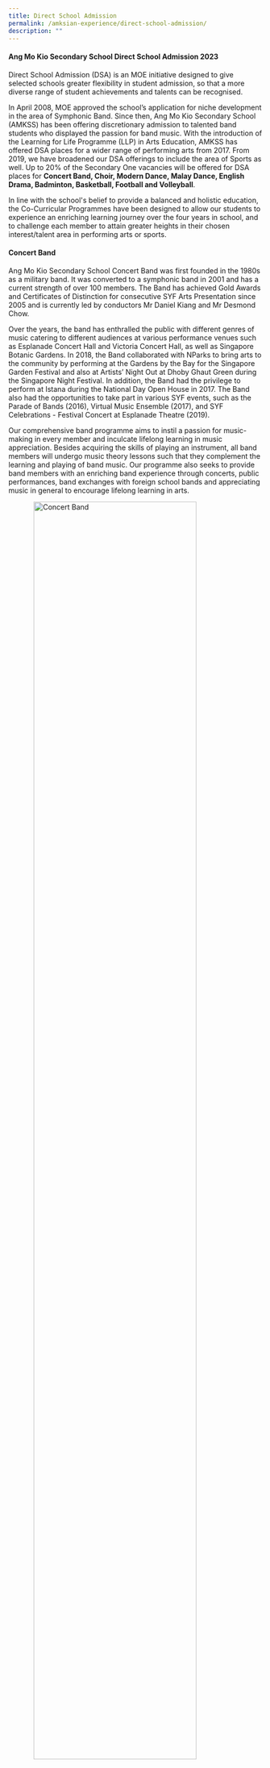 ```yaml
---
title: Direct School Admission
permalink: /amksian-experience/direct-school-admission/
description: ""
---
```

#### Ang Mo Kio Secondary School Direct School Admission 2023

Direct School Admission (DSA) is an MOE initiative designed to give selected schools greater flexibility in student admission, so that a more diverse range of student achievements and talents can be recognised.

  

In April 2008, MOE approved the school’s application for niche development in the area of Symphonic Band. Since then, Ang Mo Kio Secondary School (AMKSS) has been offering discretionary admission to talented band students who displayed the passion for band music. With the introduction of the Learning for Life Programme (LLP) in Arts Education, AMKSS has offered DSA places for a wider range of performing arts from 2017. From 2019, we have broadened our DSA offerings to include the area of Sports as well. Up to 20% of the Secondary One vacancies will be offered for DSA places for&nbsp;**Concert Band, Choir, Modern Dance, Malay Dance, English Drama, Badminton, Basketball, Football and Volleyball**.

  

In line with the school's belief to provide a balanced and holistic education, the Co-Curricular Programmes have been designed to allow our students to experience an enriching learning journey over the four years in school, and to challenge each member to attain greater heights in their chosen interest/talent area in performing arts or sports.

#### Concert Band

Ang Mo Kio Secondary School Concert Band was first founded in the 1980s as a military band. It was converted to a symphonic band in 2001 and has a current strength of over 100 members. The Band has achieved Gold Awards and Certificates of Distinction for consecutive SYF Arts Presentation since 2005 and is currently led by conductors Mr Daniel Kiang and Mr Desmond Chow.

  

Over the years, the band has enthralled the public with different genres of music catering to different audiences at various performance venues such as Esplanade Concert Hall and Victoria Concert Hall, as well as Singapore Botanic Gardens. In 2018, the Band collaborated with NParks to bring arts to the community by performing at the Gardens by the Bay for the Singapore Garden Festival and also at Artists’ Night Out at Dhoby Ghaut Green during the Singapore Night Festival. In addition, the Band had the privilege to perform at Istana during the National Day Open House in 2017. The Band also had the opportunities to take part in various SYF events, such as the Parade of Bands (2016), Virtual Music Ensemble (2017), and SYF Celebrations - Festival Concert at Esplanade Theatre (2019).

  

Our comprehensive band programme aims to instil a passion for music-making in every member and inculcate lifelong learning in music appreciation. Besides acquiring the skills of playing an instrument, all band members will undergo music theory lessons such that they complement the learning and playing of band music. Our programme also seeks to provide band members with an enriching band experience through concerts, public performances, band exchanges with foreign school bands and appreciating music in general to encourage lifelong learning in arts.

<style>  
img {  
  display: block;  
  margin-left: auto;  
  margin-right: auto;  
}  
</style>  
<img src="/images/IMG-20190424-WA0000.jpg" alt="Concert Band" style="width:80%;">  
  
<br>         
<table class="ive\_eobj\_center iveo\_table ives\_tab\_simple3" style="margin: auto; outline: 0px; padding: 0px; border-collapse: collapse; clear: both; border: 1px solid rgb(170, 170, 170); color: rgb(0, 77, 46); font-family: Outfit, sans-serif; font-size: 14px; font-style: normal; font-variant-ligatures: normal; font-variant-caps: normal; font-weight: 400; letter-spacing: normal; orphans: 2; text-align: left; text-transform: none; white-space: normal; widows: 2; word-spacing: 0px; -webkit-text-stroke-width: 0px; background-color: rgb(255, 255, 255); text-decoration-thickness: initial; text-decoration-style: initial; text-decoration-color: initial; width: 920px;"><tbody style="margin: 0px; outline: 0px; padding: 0px;"><tr style="margin: 0px; outline: 0px; padding: 0px;"><td style="margin: 0px; outline: 0px; padding: 2px; text-align: left; border: 1px solid rgb(170, 170, 170);"><b style="margin: 0px; outline: 0px; padding: 0px;">Concert Band</b></td></tr><tr style="margin: 0px; outline: 0px; padding: 0px;"><td style="margin: 0px; outline: 0px; padding: 2px; text-align: center; border: 1px solid rgb(170, 170, 170);"><div style="margin: 0px; outline: 0px; padding: 0px; line-height: 24px !important; color: rgb(0, 77, 46); font-family: Outfit, sans-serif; font-size: 14px; font-weight: 400; text-align: left;"><ul style="margin: 0px 0px 0.5em 1em; outline: 0px; padding: 0px 0px 0px 5px;"><li style="margin: 0px; outline: 0px; padding: 0px;">Pass audition and interview.</li><li style="margin: 0px; outline: 0px; padding: 0px;">Relevant instrumental skills in primary school bands and string ensembles.</li><li style="margin: 0px; outline: 0px; padding: 0px;">For the auditions, all applicants must prepare the following:</li><ul style="margin: 0px 0px 0.5em 1em; outline: 0px; padding: 0px;"><li style="margin: 0px; outline: 0px; padding: 0px;">1 piece of music (1-2 min) of his/her choice on the instrument in his/her talent area.</li><li style="margin: 0px; outline: 0px; padding: 0px;">2-3 scales of any key of at least 1 octave (For all instruments except non-pitched percussion instruments).</li></ul><li style="margin: 0px; outline: 0px; padding: 0px;">Candidates must be able to imitate melodies and rhythms given by the instructor/teacher.</li><li style="margin: 0px; outline: 0px; padding: 0px;">Candidates will also be given a short piece of Sec 1 music to sight-read.</li><li style="margin: 0px; outline: 0px; padding: 0px;">Applicants must bring their own instrument and choice piece of music for the audition. Only keyboard and percussion instruments will be provided by the school.</li><li style="margin: 0px; outline: 0px; padding: 0px;">Exemplify positive character traits, including resilience, motivation and integrity.</li></ul></div></td></tr></tbody></table>

#### Choir

Ang Mo Kio Secondary School Choir has a current strength of about 60 dedicated members, comprising Soprano, Alto, Tenor and Bass; and is helmed by talented chorister-conductor, Ms Cherie Chai. The choir achieved a Certificate of Distinction and Certificate of Accomplishment in SYF Arts Presentations in 2019 and 2017 respectively.

  

To hone our students’ vocal and public presentation skills, the choir performs in public, participates in choral exchanges with other schools and attends vocal workshops, master classes and concerts every year. Theory sessions based on the ABRSM syllabus are also carried out for the choir members to better equip them with knowledge and versatility in music.

  

The Choir showcases its talents at various school performances such as Awards Day, AMKsian Showcase and our school’s biennial event, the Night of Music, Arts and Dance (NOMAD). In the years 2015 and 2016, we had joint concert performances, “The Reason We Sing” and “The Reason We Sing II” respectively, with other school choirs at public venues and subsequently participated in the Voices of Singapore Festival at CHIJmes in 2019.

  

Besides singing, the Choir organizes activities to instill, develop and promote self-discipline, teamwork, confidence and commitment in our choristers. Every chorister has a responsibility to serve both the Choir and the community; as led by the Choir's Executive Committee based on our philosophy that every AMKsian Chorister "Always Strive For the Best - to Sing, to Share and to Serve"

<style>  
img {  
  display: block;  
  margin-left: auto;  
  margin-right: auto;  
}  
</style>  
<img src="/images/Choir.jpg" alt="Choir" style="width:80%;">  
  
<br>        
<table class="ive\_eobj\_center iveo\_table ives\_tab\_simple3" style="margin: auto; outline: 0px; padding: 0px; border-collapse: collapse; clear: both; border: 1px solid rgb(170, 170, 170); color: rgb(0, 77, 46); font-family: Outfit, sans-serif; font-size: 14px; font-style: normal; font-variant-ligatures: normal; font-variant-caps: normal; font-weight: 400; letter-spacing: normal; orphans: 2; text-align: left; text-transform: none; white-space: normal; widows: 2; word-spacing: 0px; -webkit-text-stroke-width: 0px; background-color: rgb(255, 255, 255); text-decoration-thickness: initial; text-decoration-style: initial; text-decoration-color: initial; width: 920px;"><tbody style="margin: 0px; outline: 0px; padding: 0px;"><tr style="margin: 0px; outline: 0px; padding: 0px;"><td style="margin: 0px; outline: 0px; padding: 2px; text-align: left; border: 1px solid rgb(170, 170, 170);"><b style="margin: 0px; outline: 0px; padding: 0px;">Choir</b></td></tr><tr style="margin: 0px; outline: 0px; padding: 0px;"><td style="margin: 0px; outline: 0px; padding: 2px; text-align: center; border: 1px solid rgb(170, 170, 170);"><div style="margin: 0px; outline: 0px; padding: 0px; line-height: 24px !important; color: rgb(0, 77, 46); font-family: Outfit, sans-serif; font-size: 14px; font-weight: 400; text-align: left;"><ul style="margin: 0px 0px 0.5em 1em; outline: 0px; padding: 0px 0px 0px 5px;"><li style="margin: 0px; outline: 0px; padding: 0px;">Pass audition and interview.</li><li style="margin: 0px; outline: 0px; padding: 0px;">For the auditions, applicants must prepare the following:</li><ul style="margin: 0px 0px 0.5em 1em; outline: 0px; padding: 0px;"><li style="margin: 0px; outline: 0px; padding: 0px;">Sing one piece of music (1-2 min) of his/her choice, from the choral, classical or musical theatre genres - to be sung with/ without accompaniment.</li><li style="margin: 0px; outline: 0px; padding: 0px;">Sing ‘Happy Birthday’ acapella (without accompaniment).</li></ul><li style="margin: 0px; outline: 0px; padding: 0px;">Candidates must be able to imitate or respond to notes and rhythms according to instructions given by the instructor/ teacher.</li><li style="margin: 0px; outline: 0px; padding: 0px;">Representation in SYF Arts Choral Presentation or representation in international choral festival competitions.</li><li style="margin: 0px; outline: 0px; padding: 0px;">Music theory background (at least a grade 3 will be preferable).</li><li style="margin: 0px; outline: 0px; padding: 0px;">Member of school choir.</li><li style="margin: 0px; outline: 0px; padding: 0px;">Exemplify positive character traits, including resilience, motivation and integrity.</li></ul></div></td></tr></tbody></table>

#### Dance Club

The Dance Club specialises in 2 broad categories of dance, namely&nbsp;**Modern and Malay Dance**. Two external instructors, who are professionally-trained dancers, coach the two dance groups in the technical and artistic aspects of the dance. Through our yearly Dance auditions conducted at the start of the year, we hope to recruit members who are passionate about dance and are committed to undergo rigorous training to build on their flexibility, physical strength and stamina.

  

The&nbsp;**Modern Dance**&nbsp;group strives to nurture and develop versatile performers. Through dance, students are empowered to express their emotions and personal stories through movement and rhythm. The dance group achieved the Certificate of Distinction in 2015, 2019, 2021 and 2023 and the Certificate of Accomplishment in 2017 at the Singapore Youth Festival (SYF) Arts Presentation. The group also had the honour of performing for the SYF Opening Concert at Esplanade in 2016.

  

The&nbsp;**Malay Dance**&nbsp;consists of an exuberant group of students with passion in Malay Dance. We provide opportunities for students to learn and appreciate Malay Dance and culture. We aim to develop our students to be graceful dancers and disciplined students. The group achieved the Certificate of Distinction in 2015 and 2017 and the Certificate of Accomplishment in 2019 and 2021 at the SYF Arts Presentation.

  

Through our Dance camps and Dance Exchange Programme, we give our students opportunities to learn from other instructors as well as dancers from other schools. These programmes help build confidence in our students when performing on stage. Besides showcasing their skills to a variety of audiences, they will also be trained to think critically about artistic works; relate aesthetically, affectively and cognitively to the dance art form and the contexts of artistic works; as well as explore and experiment with the art form.

<style>  
img {  
  display: block;  
  margin-left: auto;  
  margin-right: auto;  
}  
</style>  
<img src="/images/Modern%20Dance.jpg" alt="Modern Dance" style="width:80%;">  
  
<br>

<style>  
img {  
  display: block;  
  margin-left: auto;  
  margin-right: auto;  
}  
</style>  
<img src="/images/Malay%20Dance.jpg" alt="Malay Dance" style="width:80%;">  
  
<br>  
<table class="ive\_eobj\_center iveo\_table ives\_tab\_simple3" style="margin: auto; outline: 0px; padding: 0px; border-collapse: collapse; clear: both; border: 1px solid rgb(170, 170, 170); color: rgb(0, 77, 46); font-family: Outfit, sans-serif; font-size: 14px; font-style: normal; font-variant-ligatures: normal; font-variant-caps: normal; font-weight: 400; letter-spacing: normal; orphans: 2; text-align: left; text-transform: none; white-space: normal; widows: 2; word-spacing: 0px; -webkit-text-stroke-width: 0px; background-color: rgb(255, 255, 255); text-decoration-thickness: initial; text-decoration-style: initial; text-decoration-color: initial; width: 920px;"><tbody style="margin: 0px; outline: 0px; padding: 0px;"><tr style="margin: 0px; outline: 0px; padding: 0px;"><td style="margin: 0px; outline: 0px; padding: 2px; text-align: left; border: 1px solid rgb(170, 170, 170);"><b style="margin: 0px; outline: 0px; padding: 0px;">Modern Dance</b></td></tr><tr style="margin: 0px; outline: 0px; padding: 0px;"><td style="margin: 0px; outline: 0px; padding: 2px; text-align: center; border: 1px solid rgb(170, 170, 170);"><div style="margin: 0px; outline: 0px; padding: 0px; line-height: 24px !important; color: rgb(0, 77, 46); font-family: Outfit, sans-serif; font-size: 14px; font-weight: 400; text-align: left;"><ul style="margin: 0px 0px 0.5em 1em; outline: 0px; padding: 0px 0px 0px 5px;">All applicants will go through an audition and interview session.<li style="margin: 0px; outline: 0px; padding: 0px;">For the audition, all applicants will be required to prepare a solo piece of not more than 2 minutes. Applicants may choose to perform a piece from any dance genre. E.g. ballet, contemporary, jazz, street, lyrical, swing, tap, hip-hop, fusion</li><li style="margin: 0px; outline: 0px; padding: 0px;">In the second segment, shortlisted applicants will then be invited to follow our resident choreographer through a short piece of choreography</li><ul style="margin: 0px 0px 0.5em 1em; outline: 0px; padding: 0px;"><li style="margin: 0px; outline: 0px; padding: 0px;">All applicants should audition in the dance gear and footwear suitable to their dance genre for the first segment. Applicants are required to bring their own music to accompany the dance. Audio can be played through mobile phones. Props are allowed if necessary.</li><li style="margin: 0px; outline: 0px; padding: 0px;">For the second segment of the audition, applicants are required to be in leotards and tights for girls; and T-shirt and track pants for boys.</li></ul><li style="margin: 0px; outline: 0px; padding: 0px;"> Preferably a member of a dance club in primary school</li><li style="margin: 0px; outline: 0px; padding: 0px;">Representation in SYF Arts Presentation / Accomplishment at National level</li><li style="margin: 0px; outline: 0px; padding: 0px;">Exemplify positive character traits, including resilience, motivation and integrity</li></ul></div></td></tr></tbody></table>

<table class="ive\_eobj\_center iveo\_table ives\_tab\_simple3" style="margin: auto; outline: 0px; padding: 0px; border-collapse: collapse; clear: both; border: 1px solid rgb(170, 170, 170); color: rgb(0, 77, 46); font-family: Outfit, sans-serif; font-size: 14px; font-style: normal; font-variant-ligatures: normal; font-variant-caps: normal; font-weight: 400; letter-spacing: normal; orphans: 2; text-align: left; text-transform: none; white-space: normal; widows: 2; word-spacing: 0px; -webkit-text-stroke-width: 0px; background-color: rgb(255, 255, 255); text-decoration-thickness: initial; text-decoration-style: initial; text-decoration-color: initial; width: 920px;"><tbody style="margin: 0px; outline: 0px; padding: 0px;"><tr style="margin: 0px; outline: 0px; padding: 0px;"><td style="margin: 0px; outline: 0px; padding: 2px; text-align: left; border: 1px solid rgb(170, 170, 170);"><b style="margin: 0px; outline: 0px; padding: 0px;">Malay Dance</b></td></tr><tr style="margin: 0px; outline: 0px; padding: 0px;"><td style="margin: 0px; outline: 0px; padding: 2px; text-align: center; border: 1px solid rgb(170, 170, 170);"><div style="margin: 0px; outline: 0px; padding: 0px; line-height: 24px !important; color: rgb(0, 77, 46); font-family: Outfit, sans-serif; font-size: 14px; font-weight: 400; text-align: left;"><ul style="margin: 0px 0px 0.5em 1em; outline: 0px; padding: 0px 0px 0px 5px;">All applicants will go through an audition and interview session.<li style="margin: 0px; outline: 0px; padding: 0px;"> For the auditions, all applicants must prepare a 1-2 min dance solo(s). Applicants must choose a music that suits the dance piece. Applicants may choose to perform a piece from any of the 5 basic Malay dance genres. e.g. Inang, Asli, Joget, Zapin, Masri.</li><li style="margin: 0px; outline: 0px; padding: 0px;">     Students may perform dance(s) learnt in school (e.g. CCA, LLP) or self-choreographed pieces and should be in PE t-shirt and track pants. Props are allowed if necessary.</li><li style="margin: 0px; outline: 0px; padding: 0px;"> In the second segment, applicants will then be invited to follow our resident choreographer through a short piece of choreography. Students will be taught a very brief dance sequence by the instructor and have him/her reproduce it or perform a personal interpretation of it.</li><li style="margin: 0px; outline: 0px; padding: 0px;">       Preferably a member of a dance club in primary school.</li><li style="margin: 0px; outline: 0px; padding: 0px;">Representation in SYF Arts Presentation / Accomplishment at National level</li><li style="margin: 0px; outline: 0px; padding: 0px;">Exemplify positive character traits, including resilience, motivation and integrity</li></ul></div></td></tr></tbody></table>



#### English Drama 

The Drama Club strives to develop professionalism in our members through different forms of theatre performances and giving every member opportunities to participate in drama performances in various roles. Members learn useful acting skills and develop stage awareness, as well as to improvise, think creatively and work together as a team to put up short performances. Our members are also encouraged to take turns leading the warm-up sessions and games. Through these activities, Drama Club members build up their confidence and develop leadership skills.

  

In the Singapore Youth Festival (SYF) Arts Presentation 2017 and 2019, our Drama Club achieved the Certificate of Distinction. In 2021, we achieved a Certificate of Accomplishment. From 2016 to 2018, the Drama Club also participated in re: ACT, a Theatre for Social Advocacy project created by inwardBOUND in partnership with different charity organisations which cumulated into a performance where different secondary schools represented each charity's cause.

<style>  
img {  
  display: block;  
  margin-left: auto;  
  margin-right: auto;  
}  
</style>  
<img src="/images/Dramaa.jpg" alt="English Drama" style="width:80%;">    
<br>       
<table class="ive\_eobj\_center iveo\_table ives\_tab\_simple3" style="margin: auto; outline: 0px; padding: 0px; border-collapse: collapse; clear: both; border: 1px solid rgb(170, 170, 170); color: rgb(0, 77, 46); font-family: Outfit, sans-serif; font-size: 14px; font-style: normal; font-variant-ligatures: normal; font-variant-caps: normal; font-weight: 400; letter-spacing: normal; orphans: 2; text-align: left; text-transform: none; white-space: normal; widows: 2; word-spacing: 0px; -webkit-text-stroke-width: 0px; background-color: rgb(255, 255, 255); text-decoration-thickness: initial; text-decoration-style: initial; text-decoration-color: initial; width: 920px;"><tbody style="margin: 0px; outline: 0px; padding: 0px;"><tr style="margin: 0px; outline: 0px; padding: 0px;"><td style="margin: 0px; outline: 0px; padding: 2px; text-align: left; border: 1px solid rgb(170, 170, 170);"><b style="margin: 0px; outline: 0px; padding: 0px;">English Drama</b></td></tr><tr style="margin: 0px; outline: 0px; padding: 0px;"><td style="margin: 0px; outline: 0px; padding: 2px; text-align: center; border: 1px solid rgb(170, 170, 170);"><div style="margin: 0px; outline: 0px; padding: 0px; line-height: 24px !important; color: rgb(0, 77, 46); font-family: Outfit, sans-serif; font-size: 14px; font-weight: 400; text-align: left;"><ul style="margin: 0px 0px 0.5em 1em; outline: 0px; padding: 0px 0px 0px 5px;"><li style="margin: 0px; outline: 0px; padding: 0px;">All applications will be required to go through an interview and audition. The following will be tested:</li><ul style="margin: 0px 0px 0.5em 1em; outline: 0px; padding: 0px;"><li style="margin: 0px; outline: 0px; padding: 0px;">Acting &amp; Characterisation,</li><li style="margin: 0px; outline: 0px; padding: 0px;">Voice,</li><li style="margin: 0px; outline: 0px; padding: 0px;">Improvisation,</li><li style="margin: 0px; outline: 0px; padding: 0px;">Stage Presence.</li></ul></ul><ul style="margin: 0px 0px 0.5em 1em; outline: 0px; padding: 0px 0px 0px 5px;"><li style="margin: 0px; outline: 0px; padding: 0px;">Please prepare a 3 to 5 minute solo performance of either:</li><ul style="margin: 0px 0px 0.5em 1em; outline: 0px; padding: 0px;"><li style="margin: 0px; outline: 0px; padding: 0px;">a piece meant for only 1 performer (i.e. a monologue)<span>&nbsp;</span><b style="margin: 0px; outline: 0px; padding: 0px;"><i style="margin: 0px; outline: 0px; padding: 0px;">OR</i></b></li><li style="margin: 0px; outline: 0px; padding: 0px;">a piece meant for 2 or more performers but with only 1 character chosen for the performance<span>&nbsp;</span><b style="margin: 0px; outline: 0px; padding: 0px;"><i style="margin: 0px; outline: 0px; padding: 0px;">OR</i></b></li><li style="margin: 0px; outline: 0px; padding: 0px;">a piece meant for 2 or more performers but with the same student performing different characters.</li></ul><div style="margin: 0px; outline: 0px; padding: 0px; line-height: 24px !important; color: rgb(0, 77, 46); font-family: Outfit, sans-serif; font-size: 14px; font-weight: 400;"><li>Students may perform something scripted, devised, or improvised, and can be something learnt in school (in class or CCA). Students preparing their own performance can search for scripts of fairy tale or folk tale adaptations online or create these themselves.</li></div></ul><ul style="margin: 0px 0px 0.5em 1em; outline: 0px; padding: 0px 0px 0px 5px;"><li style="margin: 0px; outline: 0px; padding: 0px;">For the second part of the audition, students are to respond to a task which involves taking up a character role in a relatable scenario (eg meeting a schoolmate at the supermarket) with brief preparation time given (max 5 mins). Feedback will be given after the students’ first attempt for them to attempt a second time.</li></ul><ul style="margin: 0px 0px 0.5em 1em; outline: 0px; padding: 0px 0px 0px 5px;"><li style="margin: 0px; outline: 0px; padding: 0px;">Applicants with drama background and performance experience will be preferred. Do reference prior performance experience, or theatre performance you have watched.</li></ul><ul style="margin: 0px 0px 0.5em 1em; outline: 0px; padding: 0px 0px 0px 5px;"><li style="margin: 0px; outline: 0px; padding: 0px;">Exemplify positive character traits, including resilience, motivation and integrity.</li></ul></div></td></tr></tbody></table>

#### Badminton

Badminton – referred to by some as ‘The Fastest Racquet Sport in the World’ – requires agility, power, mental and physical prowess as well as endurance. Badminton places tremendous demands on those who practice the sport.
  

Ang Mo Kio Secondary School has made a name for herself in this tough but satisfying sport which hones delicate wrist-work skills, nimble footwork and perseverance. Team AMKSS trains thrice a week in order to help the students build badminton skills as well as their grit and persistence in getting things right.
  

Over the years, our team has consistently made our presence felt in the South Zone Interschool Badminton Tournament. In 2018, our B Division Boys and Girls fought hard to clinch third position. The following year, our B Division Girls achieved fourth position. In 2021, our B Girls finished third and in 2022, emerged second in the South Zone Badminton Competition.
  

Team AMKSS seeks opportunities that enable our players and leaders to plan, organize and implement a variety of programmes to benefit both the school and community. Annually, we organize a primary school badminton competition, the “AMKSS Invitational”, to promote the sport, encourage friendly sparring and help raise the standards of the sport amongst primary school students. In addition, players assist in the coaching of students in Ang Mo Kio and Townsville Primary Schools as part of our partnership and outreach efforts with our community.

<style>  
img {  
  display: block;  
  margin-left: auto;  
  margin-right: auto;  
}  
</style>  
<img src="/images/Badmintonn.jpg" alt="Badminton" style="width:80%;">  
  


#### Volleyball

Ang Mo Kio’s Volleyball Team was established in 1999 and has grown from strength to strength over the 21 years. The Team has consistently punched above its weight at the South Zone and National competitions, finishing among the top schools in both competitions. In 2019, the B Girls and B Boys emerged 2nd&nbsp;and 4th&nbsp;respectively in the Zonal Championships. Our B Girls finished third in 2021, and emerged runners-up in the 2022 South Zone Championship. Our Girls team is currently coached by Mr Teo Kee Theng and our Boys team is coached by Mr Gary Cheung Wan Yang. Over the years, the Team has produced talented individuals who went on to don National colours and represent the country. In 2018, one of our girls, Seah Yun Zhen Desiree was selected to represent Singapore at the 2018 ASEAN Schools Games, while our alumni, Alicia Tan Kai Yun (graduate of 2017) represented Singapore at the 2018 Asian U19 Beach Volleyball Championships in Thailand.

Our Volleyball programme aims to develop and sustain our students’ skills, passion and interest in Volleyball. We also strive to achieve sustained excellence in zonal and national competitions. And most importantly, we are driven to inculcate values such as teamwork, discipline and resilience in them.

<style>  
img {  
  display: block;  
  margin-left: auto;  
  margin-right: auto;  
}  
</style>  
<img src="/images/Volleyball.jpg" alt="Volleyball" style="width:80%;">  

<br>
       
#### Football (Boys)

Football, “The Beautiful Game”, is watched and enjoyed by millions all over the world. It is no different in Ang Mo Kio Secondary School. AMKSS Football has come a long way and made a name for herself by nurturing several players who have gone on to play at the highest level in Singapore and overseas.&nbsp; Singapore National Team Football players such as Shakir Hamzah and Zulfahmi Arifin are players who started their budding football journey in AMKSS. Both players were part of Young Lions squad in 2009 and 2010 respectively, progressing to the National Team which they are still a part of. Both have also gone on to play in foreign leagues in the region.

AMKSS Football team has always placed the importance of discipline, teamwork and sportsmanship in every training aspect; enabling the athletes to consistently perform at their maximum potential. Values are given utmost importance as we strongly fee that the right values should be the basic foundation in our students.

The AMKSS Football team emphasizes on the sharpening of technical skills in the C Division Team. This is the period where athletes are given drills and practices to sharpen their technical skills which they have picked up in primary schools. The C Division team is currently coached by Coach Deon Lim, a budding young coach who is passionate about what he does and works very well with his young charges. On the other hand, for the B Division Team, coached by Coach Hairil Amin, a greater emphasis is based on tactical awareness coupled with continued development of their technical skills as well as building their strength and endurance to play at their level and match the opponents. Coach Hairil brings with him a vast amount of experience having worked with various age group teams, S-League teams and has a great ability to develop players and bring them to the next level.

Over the years, the B Division Football team has done well to get into the Top 4 placing for the South Zone Competitions as well as League 3 Championship, in 2016 and 2019 respectively.

The team trains up to three times a week to help our athletes develop the necessary skill sets mentioned above and more importantly, mental resilience to face any possible challenges they face on and off the field.&nbsp; Our Football training programme aims to develop and sustain our students’ skills and passion in the sport, hoping to instil pursuing their sports for life interest in the future.
<style>  
img {  
  display: block;  
  margin-left: auto;  
  margin-right: auto;  
}  
</style>  
<img src="/images/dsa_football.jpg" alt="Football" style="width:80%;">

        
#### Basketball (Boys)

Basketball was reinstated as a full CCA in 2016. Having been a second CCA for many years, the school decided to start developing the boys from Secondary 1 due to the overwhelming interest shown by our students. The CCA stresses the importance of sportsmanship, fair play, respect, and excellence to enhance our athletes’ ability to perform at a higher level.&nbsp; Our team trains up to three times a week to help students develop the necessary skill sets, physical fitness and more importantly, mental resilience to face all possible challenges they will face both on and off the court.

The team is currently coached by Mr. Nai Hai Kiat who has a wealth of experience in coaching schools as well as clubs in the local basketball league. Under his stewardship, we hope to take our boys to the next level in terms of their skills as well as game play. We also hope to develop our boys to challenge themselves with more established schools in the basketball arena. Our basketball programme aims to develop and sustain our students’ skills, passion, and interest in the sport. As we continue to strive for excellence in competitions, we are driven to develop leaders and inculcate values of discipline and resilience in all our students.
<style>  
img {  
  display: block;  
  margin-left: auto;  
  margin-right: auto;  
}  
</style>  
<img src="/images/dsa_basketball.jpg" alt="Basketball" style="width:100%;">
<br>        
<table class="ive\_eobj\_center iveo\_table ives\_tab\_simple3" style="margin: auto; outline: 0px; padding: 0px; border-collapse: collapse; clear: both; border: 1px solid rgb(170, 170, 170); width: 920px;"><tbody style="margin: 0px; outline: 0px; padding: 0px;"><tr style="margin: 0px; outline: 0px; padding: 0px;"><td style="margin: 0px; outline: 0px; padding: 2px; text-align: left; border: 1px solid rgb(170, 170, 170);"><b style="margin: 0px; outline: 0px; padding: 0px;">Badminton, Basketball, Football &amp; Volleyball</b></td></tr><tr style="margin: 0px; outline: 0px; padding: 0px;"><td style="margin: 0px; outline: 0px; padding: 2px; text-align: center; border: 1px solid rgb(170, 170, 170);"><div style="margin: 0px; outline: 0px; padding: 0px; line-height: 24px !important; color: rgb(0, 77, 46); font-family: Outfit, sans-serif; font-size: 14px; font-weight: 400; text-align: left;">School team players or its equivalent in primary school<ul style="margin: 0px 0px 0.5em 1em; outline: 0px; padding: 0px;"><li style="margin: 0px; outline: 0px; padding: 0px;">Applicants must pass a sports specific selection test</li><ul style="margin: 0px 0px 0.5em 1em; outline: 0px; padding: 0px;"><li style="margin: 0px; outline: 0px; padding: 0px;">Applicants must display necessary game specific skills (Technique, agility, speed) required for the chosen sport.</li><li style="margin: 0px; outline: 0px; padding: 0px;">Applicants must also display tactical awareness in game situations.</li></ul><li style="margin: 0px; outline: 0px; padding: 0px;">Show the ability to work in teams</li><li style="margin: 0px; outline: 0px; padding: 0px;">Awards/Accomplishments in relevant areas.</li><li style="margin: 0px; outline: 0px; padding: 0px;">Good track record of performance in CCA or relevant external involvement.</li><li style="margin: 0px; outline: 0px; padding: 0px;">Participation in Inter-school and/or International Competitions.</li><li style="margin: 0px; outline: 0px; padding: 0px;">Applicants must also pass an interview.</li><li style="margin: 0px; outline: 0px; padding: 0px;">Exemplify positive character traits, including resilience, motivation and integrity.</li><li style="margin: 0px; outline: 0px; padding: 0px;">Only students with relevant experience will be considered.</li></ul></div></td></tr></tbody></table>
<br>

#### Application Procedure 
         
1.&nbsp; Application for DSA-Sec can be submitted through the online DSA-Sec Portal. The application is free-of-charge and will be open from&nbsp; ***4 May to 31 May 2023***. For more details, please refer to MOE website [https://www.moe.gov.sg/dsa-sec\](https://www.moe.gov.sg/dsa-sec).

2.&nbsp; Parents and students are encouraged to choose schools wisely based on the student’s aptitudes and strengths, bearing in mind the schools’ academic and non-academic requirements, and the programmes available to develop the area of talent.

3.&nbsp; Meeting all the criteria does not guarantee the student will be shortlisted/given an offer.

4.&nbsp; The shortlisted applicants will be informed of the day and time of their trial session at least 2 weeks in advance and latest by&nbsp; <u> ***18 August 2023*** </u>.

5.&nbsp; Shortlisted applicants will be invited for a one-day face-to-face interview and trial in our school from <u>***15 June 2023***</u> to <u>***30 August 2023***</u>.

6.&nbsp; The school <u>***will not***</u> inform applicants who ***are not shortlisted*** that they are unsuccessful in their application.

7.&nbsp; Shortlisted applicants will be notified of their application status by ***14 Sept 2023***.

8.&nbsp; Students who are successfully admitted to the school via DSA are expected to honour their commitment to the school, and participate in the activities related to the talent they are selected for from year 1-4.

For further clarifications, you may contact any of the following staff:

<u>***For Sports matters***</u>

Mr. K Thanaraj<br><a href="mailto:thanaraj\_kalliya\_perumal@moe.edu.sg"><font color="#000000">thanaraj\_kalliya\_perumal@moe.edu.sg</font></a><br>
Tel: 64548605 (Ext 811)

<u>***For Performing Arts matters***</u>

Ms Cheryl Ang <br><a href="mailto:cheryl\_ang@moe.edu.sg"><font color="#000000">cheryl\_ang@moe.edu.sg</font></a><br>
Tel: 64548605 (Ext 863)

<u>***For Admin matters***</u>

Ms Leona Cheong <br><a href="mailto:Leona\_CHEONG@schools.gov.sg"><font color="#000000">Leona\_CHEONG@schools.gov.sg</font></a><br>
Tel: 64548605 (Ext 803)